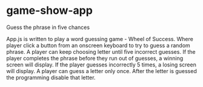 # game-show-app
Guess the phrase in five chances

App.js is written to play a word guessing game -  Wheel of Success. 
Where player click a button from an onscreen keyboard to try to guess a random phrase. 
A player can keep choosing letter until five incorrect guesses.
If the player completes the phrase before they run out of guesses,
a winning screen will display.
If the player guesses incorrectly 5 times, a losing screen will display.
A player can guess a letter only once. After the letter is  guessed the programming disable that letter.
